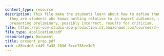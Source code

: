```yaml
---
content_type: resource
description: This file make the students learn about how to define themselves weather
  they are students who knows nothing relative to an expert audience, researchers
  presenting preliminary, possibly incorrect, results for criticism.
file: https://ol-ocw-studio-app-production.s3.amazonaws.com/courses/3-46-photonic-materials-and-devices-spring-2006/c86bcde6cd493a38283d6cce788ee3d0_present_prep.pdf
file_type: application/pdf
resourcetype: Document
title: present_prep.pdf
uid: c86bcde6-cd49-3a38-283d-6cce788ee3d0
---
```


